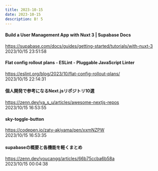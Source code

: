 ```yaml
---
title: 2023-10-15
date: 2023-10-15
description: B! 5
---
```


#### Build a User Management App with Nuxt 3 | Supabase Docs
https://supabase.com/docs/guides/getting-started/tutorials/with-nuxt-3<br>
2023/10/15 23:51:58<br>


#### Flat config rollout plans - ESLint - Pluggable JavaScript Linter
https://eslint.org/blog/2023/10/flat-config-rollout-plans/<br>
2023/10/15 22:14:31<br>


#### 個人開発で参考になるNext.jsリポジトリ10選
https://zenn.dev/ya_s_u/articles/awesome-nextjs-repos<br>
2023/10/15 16:53:55<br>


#### sky-toggle-button
https://codepen.io/zaty-akiyama/pen/xxmNZPW<br>
2023/10/15 16:53:35<br>


#### supabaseの概要と各機能を軽くまとめ
https://zenn.dev/youcangg/articles/66b75ccba6b58a<br>
2023/10/15 00:04:38<br>


